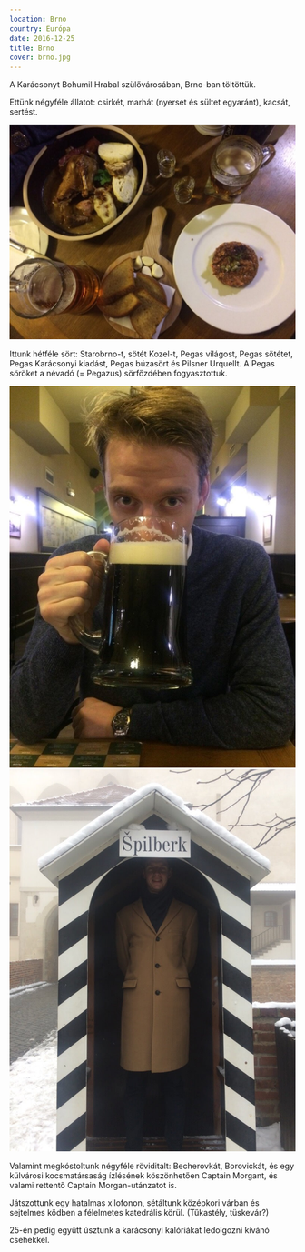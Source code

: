 ```yaml
---
location: Brno
country: Európa
date: 2016-12-25
title: Brno
cover: brno.jpg
---
```


A Karácsonyt Bohumil Hrabal szülővárosában, Brno-ban töltöttük.

Ettünk négyféle állatot: csirkét, marhát (nyerset és sültet egyaránt), kacsát, sertést.

![vacsora rengeteg kajával](../../img/brno.jpg)

Ittunk hétféle sört: Starobrno-t, sötét Kozel-t, Pegas világost, Pegas sötétet, Pegas Karácsonyi kiadást, Pegas búzasört és Pilsner Urquellt. A Pegas söröket a névadó (= Pegazus) sörfőzdében fogyasztottuk.

![Samu egy literes korsó barnasörrel](../../img/sor.jpg)
![Samu a Brno-i várban](../../img/spilberk.jpg)

Valamint megkóstoltunk négyféle röviditalt: Becherovkát, Borovickát, és egy külvárosi kocsmatársaság ízlésének köszönhetően Captain Morgant, és valami rettentő Captain Morgan-utánzatot is.

Játszottunk egy hatalmas xilofonon, sétáltunk középkori várban és sejtelmes ködben a félelmetes katedrális körül. (Tűkastély, tüskevár?)

25-én pedig együtt úsztunk a karácsonyi kalóriákat ledolgozni kívánó csehekkel.
